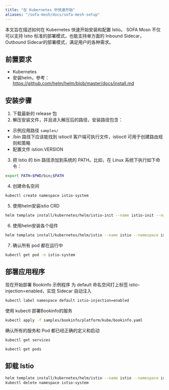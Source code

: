 ```yaml
---
title: "在 Kubernetes 中快速开始"
aliases: "/sofa-mesh/docs/sofa-mesh-setup"
---
```




本文旨在描述如何在 Kubernetes 快速开始安装和配置 Istio。
SOFA Mosn 不仅可以支持 Istio 标准的部署模式，也能支持单方面的 Inbound Sidecar，Outbound Sidecar的部署模式，满足用户的各种需求。

## 前置要求

- Kubernetes
- 安装helm，参考：https://github.com/helm/helm/blob/master/docs/install.md

## 安装步骤

1. 下载最新的 release 包
2. 解压安装文件，并且进入解压后的路径，安装路径包含：
- 示例应用路径 `samples/`
- /bin 路径下应该能找到 istioctl 客户端可执行文件，istioctl 可用于创建路由规则和策略
- 配置文件 istion.VERSION
3. 把 Istio 的 bin 路径添加到系统的 PATH。比如，在 Linux 系统下执行如下命令：
```bash
export PATH=$PWD/bin;$PATH
```

4. 创建命名空间

```bash
kubectl create namespace istio-system
```

5. 使用helm安装istio CRD

```bash
helm template install/kubernetes/helm/istio-init --name istio-init --namespace istio-system | kubectl apply -f -
```

6. 使用helm安装各个组件

```bash
helm template install/kubernetes/helm/istio --name istio --namespace istio-system | kubectl apply -f -
```

7. 确认所有 pod 都在运行中

```bash
kubectl get pod -n istio-system
```


## 部署应用程序

现在开始部署 Bookinfo 示例程序
为 default 命名空间打上标签 istio-injection=enabled，实现 Sidecar 自动注入

```bash
kubectl label namespace default istio-injection=enabled
```

使用 kubectl 部署Bookinfo的服务

```bash
kubectl apply -f samples/bookinfo/platform/kube/bookinfo.yaml
```

确认所有的服务和 Pod 都已经正确的定义和启动

```bash
kubectl get services

kubectl get pods
```

## 卸载 Istio

```bash
helm template install/kubernetes/helm/istio --name istio --namespace istio-system | kubectl delete -f -
kubectl delete namespace istio-system
```

